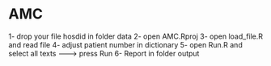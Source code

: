 # AMC
 1- drop your file hosdid in folder data
 2- open AMC.Rproj
 3- open load_file.R and read file
 4- adjust patient number in dictionary
 5- open Run.R and select all texts ---> press Run
 6- Report in folder output
 